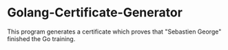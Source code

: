 # Golang-Certificate-Generator

This program generates a certificate which proves that "Sebastien George" finished the Go training.
